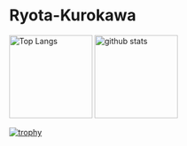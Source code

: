 # Ryota-Kurokawa
<p align="left"> 
  <img alt="Top Langs" height="150px" src="https://github-readme-stats.vercel.app/api/top-langs/?username=Ryota-Kurokawa&layout=compact&show_icons=true&theme=onedark" />
  <img alt="github stats" height="150px" src="https://github-readme-stats.vercel.app/api?username=Ryota-Kurokawa&theme=onedark&show_icons=ture" />
</p>

[![trophy](https://github-profile-trophy.vercel.app/?username=Ryota-Kurokawa&theme=onedark&column=7)](https://github.com/ryo-ma/github-profile-trophy)